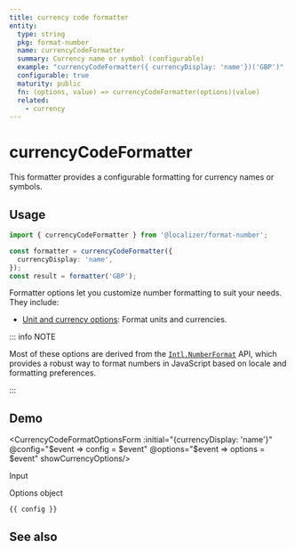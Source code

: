 ```yaml
---
title: currency code formatter
entity:
  type: string
  pkg: format-number
  name: currencyCodeFormatter
  summary: Currency name or symbol (configurable)
  example: "currencyCodeFormatter({ currencyDisplay: 'name'})('GBP')"
  configurable: true
  maturity: public
  fn: (options, value) => currencyCodeFormatter(options)(value)
  related:
    - currency
---
```


# currencyCodeFormatter <Package name="format-number"/>

This formatter provides a configurable formatting for currency names or symbols.

## Usage

```typescript twoslash
import { currencyCodeFormatter } from '@localizer/format-number';

const formatter = currencyCodeFormatter({
  currencyDisplay: 'name',
});
const result = formatter('GBP');
```

Formatter options let you customize number formatting to suit your needs. They include:

- [Unit and currency options](./options/unit-and-currency-options.md): Format units and currencies.

::: info NOTE

Most of these options are derived from the [`Intl.NumberFormat`](https://developer.mozilla.org/en-US/docs/Web/JavaScript/Reference/Global_Objects/Intl/NumberFormat/NumberFormat) API, which provides a robust way to format numbers in JavaScript based on locale and formatting preferences.

:::

## Demo

<script setup>
  import { ref, computed, watch } from 'vue';
  import { NForm, NFormItem } from 'naive-ui/es/form';
  import { NInputNumber } from 'naive-ui/es/input-number';
  import { NSelect } from 'naive-ui/es/select';
  import { NDivider } from 'naive-ui/es/divider';
  import { NCollapse, NCollapseItem } from 'naive-ui/es/collapse';
  import CurrencyCodeFormatOptionsForm from './CurrencyCodeFormatOptionsForm.vue';
  import { currencyName } from '@localizer/format';

  const config = ref();
  const options = ref({});

  const unit = ref('GBP');

  const unitOptions = Intl.supportedValuesOf('currency').map(currency => ({label: `${currency} - ${currencyName(currency).localize('en-US')}`, value: currency}));

</script>

<EntityDemo :args="[options, unit]">

<CurrencyCodeFormatOptionsForm :initial="{currencyDisplay: 'name'}" @config="$event => config = $event" @options="$event => options = $event" showCurrencyOptions/>

<NDivider title-placement="left">Input</NDivider>
<NFormItem label="Currency"><NSelect filterable v-model:value="unit" :options="unitOptions"/></NFormItem>

<NDivider title-placement="left">Options object</NDivider>

```-vue
{{ config }}
```

</EntityDemo>

## See also

<Entities />
